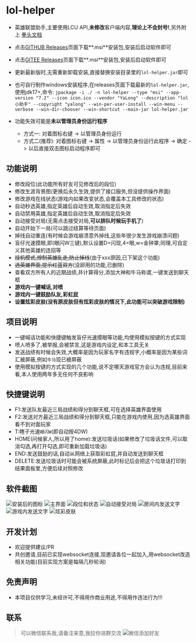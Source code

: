 # lol-helper
- 英雄联盟助手,主要使用LCU API,**未修改**客户端内容,**理论上不会封号!**,另外附上 [拳头文档](https://developer.riotgames.com/docs/lol/)
- 点击[GITHUB Releases](https://github.com/4379711/lol-helper/releases)页面下载**.msi**安装包,安装后启动软件即可
- 点击[GITEE Releases](https://gitee.com/qq4379711/lol-helper/releases)页面下载**.msi**安装包,安装后启动软件即可
- 更新最新版时,无需重新卸载安装,直接替换安装目录里的`lol-helper.jar`即可
- 也可自行制作windows安装程序,在releases页面下载最新的`lol-helper.jar`,使用jdk17+,命令:
```jpackage -i ./ -n lol-helper --type "msi" --app-version "7.2" --icon icon.ico --vendor "YaLong" --description "lol小助手" --copyright "yalong" --win-per-user-install --win-menu --verbose --win-dir-chooser --win-shortcut --main-jar lol-helper.jar```

- 功能失效可能是**未以管理员身份运行程序**
  - 方式一: 对着图标右键 -> 以管理员身份运行
  - 方式二(推荐): 对着图标右键 -> 属性 -> 以管理员身份运行此程序  -> 确定 -> 以后直接双击图标启动程序即可

## 功能说明
- 修改段位(此功能所有好友可见修改后的段位)
- 修改生涯背景图(更换后永久生效,提供了接口服务,但没提供操作界面)
- 修改游戏在线状态(游戏内如果改变状态,会覆盖本工具修改的状态)
- 自动秒选英雄,指定英雄后自动生效,取消指定后失效
- 自动禁用英雄,指定英雄后自动生效,取消指定后失效
- 自动接受对局(无需点击接受对局,**可以排队时候玩手机了**)
- 自动开始下一局(可以跳过结算等待页面)
- 掉线自动重连(有时候会游戏崩溃意外掉线,这些年很少发生游戏崩溃问题)
- 盲仔光速摸眼,即(眼闪W三键),默认设置D=闪现,4=眼,w=金钟罩;同理,可自定义其他英雄的连招等
- ~~挂机模式,控制英雄乱走,防止掉线~~(由于xxx原因,已下架这个功能)
- ~~选英雄界面,提示红蓝双方~~(没卵用的功能,已删除)
- 查看双方所有人的近期战绩,并计算得分,添加大神和牛马称谓,一键发送到聊天框
- **游戏内一键喊话,对喷**
- **游戏内一键鼓励队友,彩虹屁**
- **设置炫彩皮肤(没有原皮肤但有炫彩皮肤的情况下,此功能可以突破游戏限制)**

## 项目说明
- 一键喊话功能和快捷键触发盲仔光速摸眼等功能,均使用模拟按键的方式实现
- 喷人喷多了,被举报,会被禁言,这是游戏内设定,和本工具无关
- 发送战绩有时候会失效,大概率是因为玩家名字有违规字,小概率是因为某些词汇被屏蔽,例如`牛马`现已被屏蔽
- 使用模拟按键的方式实现的几个功能,说不定哪天游戏官方会认为违规,目前来看,本人使用两年多无任何不良影响


## 快捷键说明
- F1:发送队友最近三局战绩和得分到聊天框,可在选择英雄界面使用
- F2:发送对方最近三局战绩和得分到聊天框,只能在游戏内使用,因为选英雄界面看不到对面玩家
- T:瞎子光速`眼闪W`(即自动按4DW)
- HOME(问候家人,所以用了home):发送垃圾话(如果修改了垃圾话文件,可以取消勾选,再打开勾选,即可重新加载垃圾话)
- END:发送鼓励的话,自动从网络上获取彩虹屁,并自动发送到聊天框
- DELETE:发送垃圾话时可能会被系统屏蔽,此时标记后会把这个垃圾话打印到结果面板里,方便后续对照修改

## 软件截图
![安装后的图标](https://github.com/4379711/lol-helper/raw/master/src/main/resources/assets/logo.jpg)
![主界面](https://github.com/4379711/lol-helper/raw/master/src/main/resources/assets/main.png)
![段位和状态](https://github.com/4379711/lol-helper/raw/master/src/main/resources/assets/01.jpg)
![自动接受对局](https://github.com/4379711/lol-helper/raw/master/src/main/resources/assets/02.jpg)
![房间内发送文字](https://github.com/4379711/lol-helper/raw/master/src/main/resources/assets/03.jpg)
![游戏内发送文字](https://github.com/4379711/lol-helper/raw/master/src/main/resources/assets/04.jpg)
![炫彩皮肤](https://github.com/4379711/lol-helper/raw/master/src/main/resources/assets/6.png)

## 开发计划
- 欢迎提供建议/PR
- 共创邀请,目前已实现websocket连接,现邀请各位一起加入,用websocket改造相关功能(目前实现方案是每隔几秒轮询)

## 免责声明
- 本项目仅供学习,未经许可,不得用作商业用途,不得用作违法行为!!!

## 联系
> 可以微信联系我,请备注来意,我拉你进群交流
![微信添加好友](https://github.com/4379711/lol-helper/raw/master/src/main/resources/assets/QR-Code.jpg)